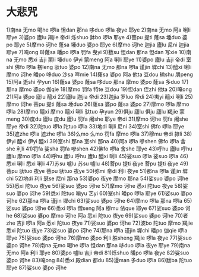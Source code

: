 # 大悲咒
1)南na 无mo 喝he 啰la 怛dan 那na 哆duo 啰la 夜ye 耶ye
2)南na 无mo 阿a 唎li 耶ye
3)婆po 廬lu 羯jie 帝di 烁shuo 鉢bo 啰la 耶ye
4)菩pu 提ti 蕯sa 埵duo 婆po 耶ye
5)摩mo 诃he 蕯sa 埵duo 婆po 耶ye
6)摩mo 诃he 迦jia 廬lu 尼ni 迦jia 耶ye
7)唵ong
8)蕯sa 皤po 啰la 罚fa 曳yi
9)数su 怛dan 那na 怛dan 写xie
10)南na 无mo 悉xi 吉ji 栗li 埵duo 伊yi 蒙meng 阿a 唎li 耶ye
11)婆po 廬lu 吉ji 帝di 室shi 佛fo 啰la 楞leng 驮tuo 婆po
12)南na 无mo 那na 啰la 谨jin 墀chi
13)醯xi 唎li 摩mo 诃he 皤po 哆duo 沙sa 咩mie
14)蕯sa 婆po 阿a 他ta 豆dou 输shu 朋peng
15)阿a 逝shi 孕yun
16)蕯sa 婆po 蕯sa 哆duo 那na 摩mo 婆po 蕯sa 多duo
17)那na 摩mo 婆po 伽qie
18)摩mo 罚fa 特te 豆dou
19)怛dan 侄zhi 他ta
20)唵ong
21)阿a 婆po 廬lu 醯xi
22)廬lu 迦jia 帝di
23)迦jia 罗luo 帝di
24)夷yi 醯xi 唎li
25)摩mo 诃he 菩pu 提ti 蕯sa 埵duo
26)蕯sa 婆po 蕯sa 婆po
27)摩mo 啰la 摩mo 啰la
28)摩mo 醯xi 摩mo 醯xi 唎li 驮tuo 孕yun
29)俱ju 廬lu 俱ju 廬lu 羯jie 蒙meng
30)度du 廬lu 度du 廬lu 罚fa 阇she 耶ye 帝di
31)摩mo 诃he 罚fa 阇she 耶ye 帝di
32)陀tuo 啰la 陀tuo 啰la
33)地di 唎li 尼ni
34)室shi 佛fo 啰la 耶ye
35)遮zhe 啰la 遮zhe 啰la
36)么mo 么mo 罚fa 摩mo 啰la
37)穆mu 帝di 隷li
38)伊yi 醯xi 伊yi 醯xi
39)室shi 那na 室shi 那na
40)阿a 啰la 嘇shen 佛fo 啰la 舍she 利li
41)罚fa 娑sha 罚fa 嘇shen
42)佛fo 啰la 舍she 耶ye
43)呼hu 廬lu 呼hu 廬lu 摩mo 啰la
44)呼hu 廬lu 呼hu 廬lu 醯xi 唎li
45)娑suo 啰la 娑suo 啰la
46)悉xi 唎li 悉xi 唎li
47)苏su 嚧lu 苏su 嚧lu
48)菩pu 提ti 夜ye 菩pu 提ti 夜ye
49)菩pu 驮tuo 夜ye 菩pu 驮tuo 夜ye
50)弥mi 帝di 利li 夜ye
51)那na 啰la 谨jin 墀chi
52)地di 利li 瑟se 尼ni 那na
53)婆po 夜ye 摩mo 那na
54)娑suo 婆po 诃he
55)悉xi 陀tuo 夜ye
56)娑suo 婆po 诃he
57)摩mo 诃he 悉xi 陀tuo 夜ye
58)娑suo 婆po 诃he
59)悉xi 陀tuo 喻yu 艺yi
60)室shi 皤po 啰la 耶ye
61)娑suo 婆po 诃he
62)那na 啰la 谨jin 墀chi
63)娑suo 婆po 诃he
64)摩mo 啰la 那na 啰la
65)娑suo 婆po 诃he
66)悉xi 啰la 僧seng 阿a 穆mu 佉que 耶ye
67)娑suo 婆po 诃he
68)娑suo 婆po 摩mo 诃he 阿a 悉xi 陀tuo 夜ye
69)娑suo 婆po 诃he
70)者zhe 吉ji 啰la 阿a 悉xi 陀tuo 夜ye
71)娑suo 婆po 诃he
72)波bo 陀tuo 摩mo 羯jie 悉xi 陀tuo 夜ye
73)娑suo 婆po 诃he
74)那na 啰la 谨jin 墀chi 皤po 伽qie 啰la 耶ye
75)娑suo 婆po 诃he
76)摩mo 婆po 利li 胜sheng 羯jie 啰la 夜ye
77)娑suo 婆po 诃he
78)南na 无mo 喝he 啰la 怛dan 那na 哆duo 啰la 夜ye 耶ye
79)南na 无mo 阿a 利li 耶ye
80)婆po 嚧lu 吉ji 帝di
81)烁shuo 皤po 啰la 夜ye
82)娑suo 婆po 诃he
83)唵ong
84)悉xi 殿dian 都du
85)漫man 多duo 啰la
86)跋ba 陀tuo 耶ye
87)娑suo 婆po 诃he
 



